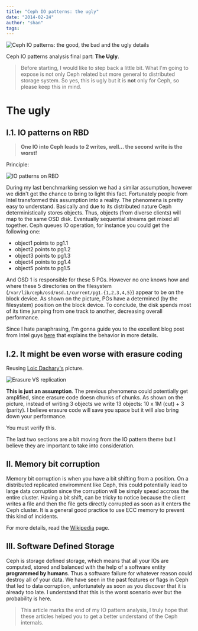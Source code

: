 ```yaml
---
title: "Ceph IO patterns: the ugly"
date: "2014-02-24"
author: "shan"
tags: 
---
```


![Ceph IO patterns: the good, the bad and the ugly details](http://sebastien-han.fr/images/ceph-io-the-good-the-bad-the-ugly-details.jpg)

Ceph IO patterns analysis final part: **The Ugly**.

  

> Before starting, I would like to step back a little bit. What I'm going to expose is not only Ceph related but more general to distributed storage system. So yes, this is ugly but it is **not** only for Ceph, so please keep this in mind.

  

# The ugly

## I.1. IO patterns on RBD

  

> **One IO into Ceph leads to 2 writes, well... the second write is the worst!**

  

Principle:

![IO patterns on RBD](http://sebastien-han.fr/images/ceph-io-random-osd.png)

During my last benchmarking session we had a similar assumption, however we didn't get the chance to bring to light this fact. Fortunately people from Intel transformed this assumption into a reality. The phenomena is pretty easy to understand. Basically and due to its distributed nature Ceph deterministically stores objects. Thus, objects (from diverse clients) will map to the same OSD disk. Eventually sequential streams get mixed all together. Ceph queues IO operation, for instance you could get the following one:

- object1 points to pg1.1
- object2 points to pg1.2
- object3 points to pg1.3
- object4 points to pg1.4
- object5 points to pg1.5

And OSD 1 is responsible for these 5 PGs. However no one knows how and where these 5 directories on the filesystem (`/var/lib/ceph/osd/osd.1/current/pg1.{1,2,3,4,5}`) appear to be on the block device. As shown on the picture, PGs have a determined (by the filesystem) position on the block device. To conclude, the disk spends most of its time jumping from one track to another, decreasing overall performance.

Since I hate paraphrasing, I'm gonna guide you to the excellent blog post from Intel guys [here](http://software.intel.com/en-us/blogs/2013/11/20/measure-ceph-rbd-performance-in-a-quantitative-way-part-ii) that explains the behavior in more details.

  

## I.2. It might be even worse with erasure coding

Reusing [Loic Dachary's](http://dachary.org/?p=2171) picture.

![Erasure VS replication](http://sebastien-han.fr/images/erasure-vs-replication.png)

**This is just an assumption**. The previous phenomena could potentially get amplified, since erasure code doesn chunks of chunks. As shown on the picture, instead of writing 3 objects we write 13 objects: 10 x 1M (cut) + 3 (parity). I believe erasure code will save you space but it will also bring down your performance.

You must verify this.

  

The last two sections are a bit moving from the IO pattern theme but I believe they are important to take into consideration.

## II. Memory bit corruption

Memory bit corruption is when you have a bit shifting from a position. On a distributed replicated enviromment like Ceph, this could potentially lead to large data corruption since the corruption will be simply spead accross the entire cluster. Having a bit shift, can be tricky to notice because the client writes a file and then the file gets directly corrupted as soon as it enters the Ceph cluster. It is a general good practice to use ECC memory to prevent this kind of incidents.

For more details, read the [Wikipedia](http://en.wikipedia.org/wiki/ECC_memory#Problem_background) page.

  

## III. Software Defined Storage

Ceph is storage defined storage, which means that all your IOs are computed, stored and balanced with the help of a software entity **programmed by humans**. Thus a software failure for whatever reason could destroy all of your data. We have seen in the past features or flags in Ceph that led to data corruption, unfortunately as soon as you discover that it is already too late. I understand that this is the worst scenario ever but the probability is here.

  

> This article marks the end of my IO pattern analysis, I truly hope that these articles helped you to get a better understand of the Ceph internals.
